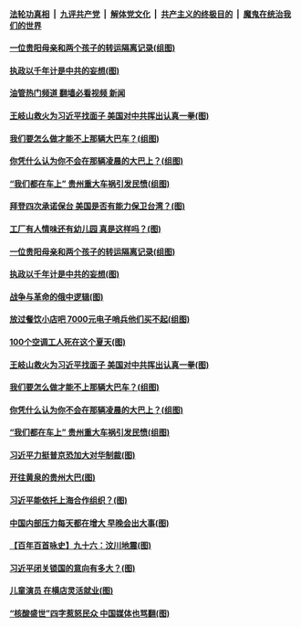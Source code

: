 ####  [法轮功真相](../../../../basic/blob/master/README.md?t=09222301) &nbsp;|&nbsp; [九评共产党](../../../../9ping.md/blob/master/README.md?t=09222301) &nbsp;|&nbsp; [解体党文化](../../../../jtdwh.md/blob/master/README.md?t=09222301)  &nbsp;|&nbsp; [共产主义的终极目的](../../../../gczydzjmd.md/blob/master/README.md?t=09222301) &nbsp;|&nbsp; [魔鬼在统治我们的世界](../../../../mgztzwmdsj.md/blob/master/README.md?t=09222301) 

#### [一位贵阳母亲和两个孩子的转运隔离记录(组图)](../pages/p4/1017256.md?t=09222301) 

#### [执政以千年计是中共的妄想(图)](../pages/p4/1017254.md?t=09222301) 

#### [油管热门频道 翻墙必看视频 新闻](http://45.76.130.85:81/youtube.html?09222301)

#### [王岐山救火为习近平找面子 美国对中共挥出认真一拳(图)](../pages/p4/1017177.md?t=09222301) 

#### [我们要怎么做才能不上那辆大巴车？(组图)](../pages/p4/1017172.md?t=09222301) 

#### [你凭什么认为你不会在那辆凌晨的大巴上？(组图)](../pages/p4/1017174.md?t=09222301) 

#### [“我们都在车上” 贵州重大车祸引发民愤(组图)](../pages/p4/1017107.md?t=09222301) 

#### [拜登四次承诺保台 美国是否有能力保卫台湾？(图)](../pages/p4/1017260.md?t=09222301) 

#### [工厂有人情味还有幼儿园 真是这样吗？(图)](../pages/p4/1017257.md?t=09222301) 

#### [一位贵阳母亲和两个孩子的转运隔离记录(组图)](../pages/p4/1017256.md?t=09222301) 

#### [执政以千年计是中共的妄想(图)](../pages/p4/1017254.md?t=09222301) 

#### [战争与革命的俄中逻辑(图)](../pages/p4/1017182.md?t=09222301) 

#### [放过餐饮小店吧 7000元电子哨兵他们买不起(组图)](../pages/p4/1017181.md?t=09222301) 

#### [100个空调工人死在这个夏天(图)](../pages/p4/1017180.md?t=09222301) 

#### [王岐山救火为习近平找面子 美国对中共挥出认真一拳(图)](../pages/p4/1017177.md?t=09222301) 

#### [我们要怎么做才能不上那辆大巴车？(组图)](../pages/p4/1017172.md?t=09222301) 

#### [你凭什么认为你不会在那辆凌晨的大巴上？(组图)](../pages/p4/1017174.md?t=09222301) 


#### [“我们都在车上” 贵州重大车祸引发民愤(组图)](../pages/p4/1017107.md?t=09222301) 

#### [习近平力挺普京恐加大对华制裁(图)](../pages/p4/1017109.md?t=09222301) 

#### [开往黄泉的贵州大巴(图)](../pages/p4/1017105.md?t=09222301) 

#### [习近平能依托上海合作组织？(图)](../pages/p4/1017100.md?t=09222301) 

#### [中国内部压力每天都在增大 早晚会出大事(图)](../pages/p4/1017083.md?t=09222301) 

#### [【百年百首咏史】九十六：汶川地震(图)](../pages/p4/1017095.md?t=09222301) 

#### [习近平闭关锁国的意向有多大？(图)](../pages/p4/1017082.md?t=09222301) 

#### [儿童演员 在横店灵活就业(图)](../pages/p4/1017022.md?t=09222301) 

#### [“核酸盛世”四字惹怒民众 中国媒体也骂翻(图)](../pages/p4/1017021.md?t=09222301) 

<img src='http://gfw-breaker.win/goodnews/indexes/p4.md' width='0px' height='0px'/>
